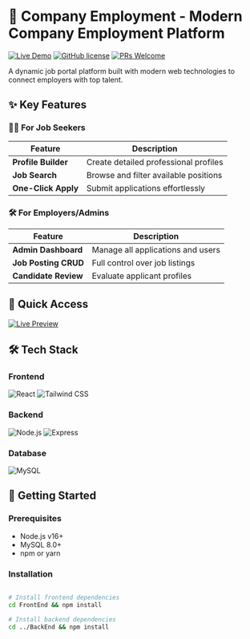 # 💼 Company Employment - Modern Company Employment Platform

[![Live Demo](https://img.shields.io/badge/🚀_Live_Demo-Company_Employment_Website-brightgreen?style=for-the-badge&logo=vercel)](https://company-employment-website.vercel.app/)
[![GitHub license](https://img.shields.io/badge/license-MIT-blue.svg)](LICENSE)
[![PRs Welcome](https://img.shields.io/badge/PRs-welcome-brightgreen.svg)](https://github.com/MohamedRamadan200224/company-employment-website/pulls)

A dynamic job portal platform built with modern web technologies to connect employers with top talent.

## ✨ Key Features

### 👨‍💻 For Job Seekers
| Feature | Description |
|---------|-------------|
| **Profile Builder** | Create detailed professional profiles |
| **Job Search** | Browse and filter available positions |
| **One-Click Apply** | Submit applications effortlessly |

### 🛠 For Employers/Admins
| Feature | Description |
|---------|-------------|
| **Admin Dashboard** | Manage all applications and users |
| **Job Posting CRUD** | Full control over job listings |
| **Candidate Review** | Evaluate applicant profiles |

## 🚀 Quick Access

[![Live Preview](https://img.shields.io/badge/Explore_Live_Site-Company_Employment_Website-2563eb?style=for-the-badge)](https://company-employment-website.vercel.app/)

## 🛠️ Tech Stack

### Frontend
<p>
  <img src="https://img.shields.io/badge/React-20232A?style=for-the-badge&logo=react&logoColor=61DAFB" alt="React">
  <img src="https://img.shields.io/badge/Tailwind_CSS-38B2AC?style=for-the-badge&logo=tailwind-css&logoColor=white" alt="Tailwind CSS">
</p>

### Backend
<p>
  <img src="https://img.shields.io/badge/Node.js-339933?style=for-the-badge&logo=nodedotjs&logoColor=white" alt="Node.js">
  <img src="https://img.shields.io/badge/Express.js-000000?style=for-the-badge&logo=express&logoColor=white" alt="Express">
</p>

### Database
<p>
  <img src="https://img.shields.io/badge/MySQL-005C84?style=for-the-badge&logo=mysql&logoColor=white" alt="MySQL">
</p>

## 🏁 Getting Started

### Prerequisites
- Node.js v16+
- MySQL 8.0+
- npm or yarn

### Installation
```bash

# Install frontend dependencies
cd FrontEnd && npm install

# Install backend dependencies
cd ../BackEnd && npm install
